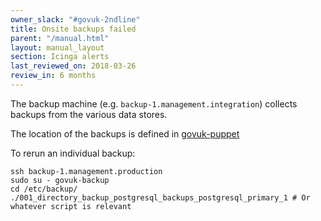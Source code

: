 ```yaml
---
owner_slack: "#govuk-2ndline"
title: Onsite backups failed
parent: "/manual.html"
layout: manual_layout
section: Icinga alerts
last_reviewed_on: 2018-03-26
review_in: 6 months
---
```


The backup machine (e.g. `backup-1.management.integration`) collects
backups from the various data stores.

The location of the backups is defined in
[govuk-puppet](https://github.com/alphagov/govuk-puppet/blob/master/modules/govuk/manifests/node/s_backup.pp)

To rerun an individual backup:

```
ssh backup-1.management.production
sudo su - govuk-backup
cd /etc/backup/
./001_directory_backup_postgresql_backups_postgresql_primary_1 # Or whatever script is relevant
```
